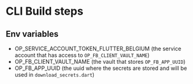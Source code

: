# CLI Build steps

## Env variables

- OP_SERVICE_ACCOUNT_TOKEN_FLUTTER_BELGIUM (the service account that has access to `OP_FB_CLIENT_VAULT_NAME`)
- OP_FB_CLIENT_VAULT_NAME (the vault that stores `OP_FB_APP_UUID`)
- OP_FB_APP_UUID (the uuid where the secrets are stored and will be used in `download_secrets.dart`)
